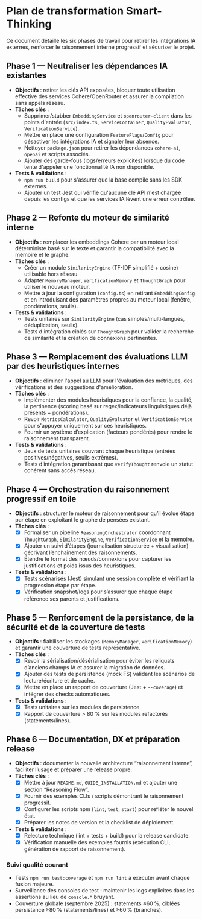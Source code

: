 # Plan de transformation Smart-Thinking

Ce document détaille les six phases de travail pour retirer les intégrations IA externes, renforcer le raisonnement interne progressif et sécuriser le projet.

## Phase 1 — Neutraliser les dépendances IA existantes
- **Objectifs** : retirer les clés API exposées, bloquer toute utilisation effective des services Cohere/OpenRouter et assurer la compilation sans appels réseau.
- **Tâches clés** :
  - Supprimer/stubber `EmbeddingService` et `openrouter-client` dans les points d'entrée (`src/index.ts`, `ServiceContainer`, `QualityEvaluator`, `VerificationService`).
  - Mettre en place une configuration `FeatureFlags`/`Config` pour désactiver les intégrations IA et signaler leur absence.
  - Nettoyer `package.json` pour retirer les dépendances `cohere-ai`, `openai` et scripts associés.
  - Ajouter des garde-fous (logs/erreurs explicites) lorsque du code tente d'appeler une fonctionnalité IA non disponible.
- **Tests & validations** :
  - `npm run build` pour s'assurer que la base compile sans les SDK externes.
  - Ajouter un test Jest qui vérifie qu'aucune clé API n'est chargée depuis les configs et que les services IA lèvent une erreur contrôlée.

## Phase 2 — Refonte du moteur de similarité interne
- **Objectifs** : remplacer les embeddings Cohere par un moteur local déterministe basé sur le texte et garantir la compatibilité avec la mémoire et le graphe.
- **Tâches clés** :
  - Créer un module `SimilarityEngine` (TF-IDF simplifié + cosine) utilisable hors réseau.
  - Adapter `MemoryManager`, `VerificationMemory` et `ThoughtGraph` pour utiliser le nouveau moteur.
  - Mettre à jour la configuration (`config.ts`) en retirant `EmbeddingConfig` et en introduisant des paramètres propres au moteur local (fenêtre, pondérations, seuils).
- **Tests & validations** :
  - Tests unitaires sur `SimilarityEngine` (cas simples/multi-langues, déduplication, seuils).
  - Tests d'intégration ciblés sur `ThoughtGraph` pour valider la recherche de similarité et la création de connexions pertinentes.

## Phase 3 — Remplacement des évaluations LLM par des heuristiques internes
- **Objectifs** : éliminer l'appel au LLM pour l'évaluation des métriques, des vérifications et des suggestions d'amélioration.
- **Tâches clés** :
  - Implémenter des modules heuristiques pour la confiance, la qualité, la pertinence (scoring basé sur regex/indicateurs linguistiques déjà présents + pondérations).
  - Revoir `MetricsCalculator`, `QualityEvaluator` et `VerificationService` pour s'appuyer uniquement sur ces heuristiques.
  - Fournir un système d’explication (facteurs pondérés) pour rendre le raisonnement transparent.
- **Tests & validations** :
  - Jeux de tests unitaires couvrant chaque heuristique (entrées positives/négatives, seuils extrêmes).
  - Tests d’intégration garantissant que `verifyThought` renvoie un statut cohérent sans accès réseau.

## Phase 4 — Orchestration du raisonnement progressif en toile
- **Objectifs** : structurer le moteur de raisonnement pour qu’il évolue étape par étape en exploitant le graphe de pensées existant.
- **Tâches clés** :
  - [x] Formaliser un pipeline `ReasoningOrchestrator` coordonnant `ThoughtGraph`, `SimilarityEngine`, `VerificationService` et la mémoire.
  - [x] Ajouter un suivi d’étapes (journalisation structurée + visualisation) décrivant l’enchaînement des raisonnements.
  - [x] Étendre le format des nœuds/connexions pour capturer les justifications et poids issus des heuristiques.
- **Tests & validations** :
  - [x] Tests scénarisés (Jest) simulant une session complète et vérifiant la progression étape par étape.
  - [x] Vérification snapshot/logs pour s’assurer que chaque étape référence ses parents et justifications.

## Phase 5 — Renforcement de la persistance, de la sécurité et de la couverture de tests
- **Objectifs** : fiabiliser les stockages (`MemoryManager`, `VerificationMemory`) et garantir une couverture de tests représentative.
- **Tâches clés** :
  - [x] Revoir la sérialisation/désérialisation pour éviter les reliquats d’anciens champs IA et assurer la migration de données.
  - [x] Ajouter des tests de persistence (mock FS) validant les scénarios de lecture/écriture et de cache.
  - [x] Mettre en place un rapport de couverture (Jest + `--coverage`) et intégrer des checks automatiques.
- **Tests & validations** :
  - [x] Tests unitaires sur les modules de persistence.
  - [x] Rapport de couverture > 80 % sur les modules refactorés (statements/lines).

## Phase 6 — Documentation, DX et préparation release
- **Objectifs** : documenter la nouvelle architecture “raisonnement interne”, faciliter l’usage et préparer une release propre.
- **Tâches clés** :
  - [x] Mettre à jour `README.md`, `GUIDE_INSTALLATION.md` et ajouter une section “Reasoning Flow”.
  - [x] Fournir des exemples CLIs / scripts démontrant le raisonnement progressif.
  - [x] Configurer les scripts npm (`lint`, `test`, `start`) pour refléter le nouvel état.
  - [x] Préparer les notes de version et la checklist de déploiement.
- **Tests & validations** :
  - [x] Relecture technique (lint + tests + build) pour la release candidate.
  - [x] Vérification manuelle des exemples fournis (exécution CLI, génération de rapport de raisonnement).

### Suivi qualité courant
- Tests `npm run test:coverage` et `npm run lint` à exécuter avant chaque fusion majeure.
- Surveillance des consoles de test : maintenir les logs explicites dans les assertions au lieu de `console.*` bruyant.
- Couverture globale (septembre 2025) : statements ≈60 %, ciblées persistance ≥80 % (statements/lines) et ≥60 % (branches).
